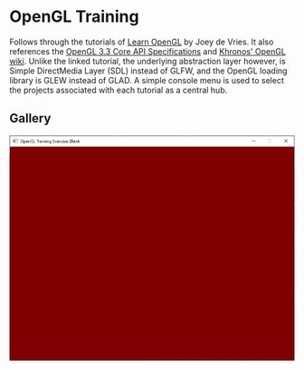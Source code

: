 # OpenGL Training

Follows through the tutorials of [Learn OpenGL](https://learnopengl.com/Introduction) by Joey de Vries. It also references the [OpenGL 3.3 Core API Specifications](https://www.khronos.org/registry/OpenGL/specs/gl/glspec33.core.pdf) and [Khronos' OpenGL wiki](https://www.khronos.org/opengl/wiki/). Unlike the linked tutorial, the underlying abstraction layer however, is Simple DirectMedia Layer (SDL) instead of GLFW, and the OpenGL loading library is GLEW instead of GLAD. A simple console menu is used to select the projects associated with each tutorial as a central hub.

## Gallery

![](Documentation/Images/Blank.png)
